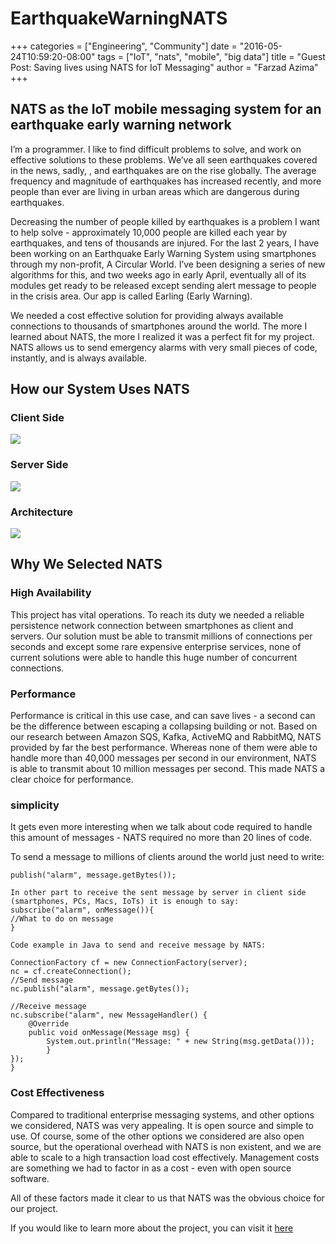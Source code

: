 # EarthquakeWarningNATS

+++ categories = \["Engineering", "Community"\] date = "2016-05-24T10:59:20-08:00" tags = \["IoT", "nats", "mobile", "big data"\] title = "Guest Post: Saving lives using NATS for IoT Messaging" author = "Farzad Azima" +++

## NATS as the IoT mobile messaging system for an earthquake early warning network

I’m a programmer. I like to find difficult problems to solve, and work on effective solutions to these problems. We’ve all seen earthquakes covered in the news, sadly, , and earthquakes are on the rise globally. The average frequency and magnitude of earthquakes has increased recently, and more people than ever are living in urban areas which are dangerous during earthquakes.

Decreasing the number of people killed by earthquakes is a problem I want to help solve - approximately 10,000 people are killed each year by earthquakes, and tens of thousands are injured. For the last 2 years, I have been working on an Earthquake Early Warning System using smartphones through my non-profit, A Circular World. I’ve been designing a series of new algorithms for this, and two weeks ago in early April, eventually all of its modules get ready to be released except sending alert message to people in the crisis area. Our app is called Earling \(Early Warning\).

We needed a cost effective solution for providing always available connections to thousands of smartphones around the world. The more I learned about NATS, the more I realized it was a perfect fit for my project. NATS allows us to send emergency alarms with very small pieces of code, instantly, and is always available.

## How our System Uses NATS

### Client Side

![](https://github.com/nats-io/nats-site/tree/c42c46a7c6b8669e66e28419887d2f8dd29aa502/img/blog/Earthquake_Client_side.png)

### Server Side

![](https://github.com/nats-io/nats-site/tree/c42c46a7c6b8669e66e28419887d2f8dd29aa502/img/blog/Earthquake_Server_Side.png)

### Architecture

![](https://github.com/nats-io/nats-site/tree/c42c46a7c6b8669e66e28419887d2f8dd29aa502/img/blog/Earthquake_Architecture.png)

## Why We Selected NATS

### High Availability

This project has vital operations. To reach its duty we needed a reliable persistence network connection between smartphones as client and servers. Our solution must be able to transmit millions of connections per seconds and except some rare expensive enterprise services, none of current solutions were able to handle this huge number of concurrent connections.

### Performance

Performance is critical in this use case, and can save lives - a second can be the difference between escaping a collapsing building or not. Based on our research between Amazon SQS, Kafka, ActiveMQ and RabbitMQ, NATS provided by far the best performance. Whereas none of them were able to handle more than 40,000 messages per second in our environment, NATS is able to transmit about 10 million messages per second. This made NATS a clear choice for performance.

### simplicity

It gets even more interesting when we talk about code required to handle this amount of messages - NATS required no more than 20 lines of code.

To send a message to millions of clients around the world just need to write:

```text
publish("alarm", message.getBytes());

In other part to receive the sent message by server in client side (smartphones, PCs, Macs, IoTs) it is enough to say:
subscribe("alarm", onMessage()){
//What to do on message
}

Code example in Java to send and receive message by NATS:

ConnectionFactory cf = new ConnectionFactory(server);
nc = cf.createConnection();
//Send message
nc.publish("alarm", message.getBytes());

//Receive message
nc.subscribe("alarm", new MessageHandler() {            
    @Override
    public void onMessage(Message msg) {
        System.out.println("Message: " + new String(msg.getData()));
        }
});
}
```

### Cost Effectiveness

Compared to traditional enterprise messaging systems, and other options we considered, NATS was very appealing. It is open source and simple to use. Of course, some of the other options we considered are also open source, but the operational overhead with NATS is non existent, and we are able to scale to a high transaction load cost effectively. Management costs are something we had to factor in as a cost - even with open source software.

All of these factors made it clear to us that NATS was the obvious choice for our project.

If you would like to learn more about the project, you can visit it [here](http://fb.com/acircularworld)

